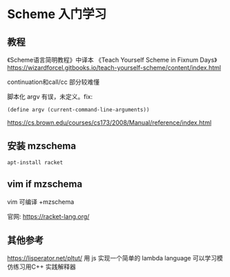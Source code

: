# Scheme 入门学习

## 教程

《Scheme语言简明教程》中译本
《Teach Yourself Scheme in Fixnum Days》
https://wizardforcel.gitbooks.io/teach-yourself-scheme/content/index.html

continuation和call/cc 部分较难懂

脚本化 argv 有误，未定义。fix:
```
(define argv (current-command-line-arguments))
```

https://cs.brown.edu/courses/cs173/2008/Manual/reference/index.html

## 安装 mzschema

```bash
apt-install racket
```

## vim if mzschema

vim 可编译 +mzschema

官网: https://racket-lang.org/

## 其他参考

https://lisperator.net/pltut/
用 js 实现一个简单的 lambda language
可以学习模仿练习用C++ 实践解释器
